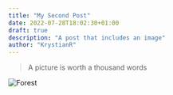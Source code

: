 ```yaml
---
title: "My Second Post"
date: 2022-07-28T18:02:30+01:00
draft: true
description: "A post that includes an image"
author: "KrystianR"
---
```


> A picture is worth a thousand words

![Forest](/static/forest.jpg)

